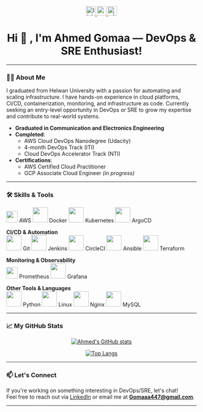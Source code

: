 <div align="center">
  <a href="https://www.linkedin.com/in/-ahmed-gomaa-" target="_blank">
    <img src="https://img.shields.io/static/v1?message=LinkedIn&logo=linkedin&label=&color=0077B5&logoColor=white&labelColor=&style=for-the-badge" height="25" alt="linkedin logo" />
  </a>
  <a href="mailto:Gomaaa447@gmail.com" target="_blank">
    <img src="https://img.shields.io/static/v1?message=Gmail&logo=gmail&label=&color=D14836&logoColor=white&labelColor=&style=for-the-badge" height="25" alt="gmail logo" />
  </a>
  <a href="https://wa.me/201100601262" target="_blank">
    <img src="https://img.shields.io/static/v1?message=Whatsapp&logo=whatsapp&label=&color=25D366&logoColor=white&labelColor=&style=for-the-badge" height="25" alt="whatsapp logo" />
  </a>
</div>

<h1 align="center">Hi  👋 , I'm Ahmed Gomaa — DevOps & SRE Enthusiast!</h1>

---

### 👨‍💻 About Me

I graduated from Helwan University with a passion for automating and scaling infrastructure. I have hands-on experience in cloud platforms, CI/CD, containerization, monitoring, and infrastructure as code. Currently seeking an entry-level opportunity in DevOps or SRE to grow my expertise and contribute to real-world systems.

- **Graduated in Communication and Electronics Engineering**
- **Completed**:
  - AWS Cloud DevOps Nanodegree (Udacity)
  - 4-month DevOps Track (ITI)
  - Cloud DevOps Accelerator Track (NTI)
- **Certifications**:
  - AWS Certified Cloud Practitioner
  - GCP Associate Cloud Engineer *(in progress)*

---

### 🛠️ Skills & Tools

<img src="https://a0.awsstatic.com/libra-css/images/logos/aws_logo_smile_1200x630.png" height="30" /> AWS <img src="https://cdn.jsdelivr.net/gh/devicons/devicon/icons/docker/docker-original.svg" height="40" /> Docker 
<img src="https://cdn.jsdelivr.net/gh/devicons/devicon/icons/kubernetes/kubernetes-plain.svg" height="40" /> Kubernetes <img src="https://cdn.jsdelivr.net/gh/devicons/devicon/icons/argocd/argocd-original.svg" height="40" /> ArgoCD  

**CI/CD & Automation**  
<img src="https://cdn.jsdelivr.net/gh/devicons/devicon/icons/git/git-original.svg" height="40" /> Git 
<img src="https://cdn.jsdelivr.net/gh/devicons/devicon/icons/jenkins/jenkins-line.svg" height="40" /> Jenkins 
<img src="https://cdn.jsdelivr.net/gh/devicons/devicon/icons/circleci/circleci-plain.svg" height="40" /> CircleCI 
<img src="https://cdn.jsdelivr.net/gh/devicons/devicon/icons/ansible/ansible-original.svg" height="40" /> Ansible 
<img src="https://cdn.jsdelivr.net/gh/devicons/devicon/icons/terraform/terraform-original.svg" height="40" /> Terraform  

**Monitoring & Observability**  
<img src="https://cdn.jsdelivr.net/gh/devicons/devicon/icons/prometheus/prometheus-original.svg" height="30" /> Prometheus 
<img src="https://cdn.jsdelivr.net/gh/devicons/devicon/icons/grafana/grafana-original.svg" height="40" /> Grafana  

**Other Tools & Languages**  
<img src="https://cdn.jsdelivr.net/gh/devicons/devicon/icons/python/python-original.svg" height="40" /> Python 
<img src="https://cdn.jsdelivr.net/gh/devicons/devicon/icons/linux/linux-original.svg" height="40" /> Linux 
<img src="https://cdn.jsdelivr.net/gh/devicons/devicon/icons/nginx/nginx-original.svg" height="40" /> Nginx 
<img src="https://cdn.jsdelivr.net/gh/devicons/devicon/icons/mysql/mysql-original.svg" height="40" /> MySQL  

---
### 📈 My GitHub Stats
<div align="center">

[![Ahmed's GitHub stats](https://github-readme-stats.vercel.app/api?username=gAhmedg&show_icons=true&bg_color=0D1117&title_color=58A6FF&text_color=FFFFFF&icon_color=58A6FF&border_color=30363D)](https://github.com/anuraghazra/github-readme-stats)

[![Top Langs](https://github-readme-stats.vercel.app/api/top-langs/?username=gAhmedg&layout=compact&bg_color=0D1117&title_color=58A6FF&text_color=FFFFFF&icon_color=58A6FF&border_color=30363D)](https://github.com/anuraghazra/github-readme-stats)

</div>



---

### 📫 Let's Connect

If you're working on something interesting in DevOps/SRE, let's chat!  
Feel free to reach out via [LinkedIn](https://www.linkedin.com/in/-ahmed-gomaa-) or email me at **Gomaaa447@gmail.com**.

---



